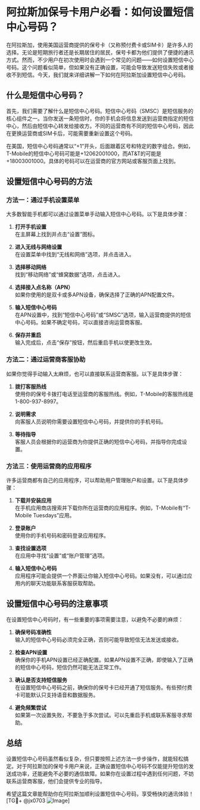 # 阿拉斯加保号卡用户必看：如何设置短信中心号码？

在阿拉斯加，使用美国运营商提供的保号卡（又称预付费卡或SIM卡）是许多人的选择。无论是短期旅行者还是长期居住的居民，保号卡都为他们提供了便捷的通讯方式。然而，不少用户在初次使用时会遇到一个常见的问题——如何设置短信中心号码。这个问题看似简单，但如果没有正确设置，可能会导致发送短信失败或者接收不到短信。今天，我们就来详细讲解一下如何在阿拉斯加设置短信中心号码。

## 什么是短信中心号码？

首先，我们需要了解什么是短信中心号码。短信中心号码（SMSC）是短信服务的核心组件之一。当你发送一条短信时，你的手机会将信息发送到运营商指定的短信中心，然后由短信中心转发给接收方。不同的运营商有不同的短信中心号码，因此在更换运营商或SIM卡后，可能需要重新设置这个号码。

在美国，短信中心号码通常以“+1”开头，后面跟着区号和特定的数字组合。例如，T-Mobile的短信中心号码可能是+12062001000，而AT&T的可能是+18003001000。具体的号码可以在运营商的官方网站或客服页面上找到。

## 设置短信中心号码的方法

### 方法一：通过手机设置菜单

大多数智能手机都可以通过设置菜单手动输入短信中心号码。以下是具体步骤：

1. **打开手机设置**  
   在主屏幕上找到并点击“设置”图标。

2. **进入无线与网络设置**  
   在设置菜单中找到“无线和网络”选项，并点击进入。

3. **选择移动网络**  
   找到“移动网络”或“蜂窝数据”选项，点击进入。

4. **选择接入点名称（APN）**  
   如果你使用的是双卡或多APN设备，确保选择了正确的APN配置文件。

5. **输入短信中心号码**  
   在APN设置中，找到“短信中心号码”或“SMSC”选项，输入运营商提供的短信中心号码。如果不确定号码，可以直接咨询运营商客服。

6. **保存并重启**  
   输入完成后，点击“保存”按钮，然后重启手机以使更改生效。

### 方法二：通过运营商客服协助

如果你觉得手动输入太麻烦，也可以直接联系运营商客服。以下是具体步骤：

1. **拨打客服热线**  
   使用你的保号卡拨打电话至运营商的客服热线。例如，T-Mobile的客服热线是1-800-937-8997。

2. **说明需求**  
   向客服人员说明你需要设置短信中心号码，并提供你的手机号码。

3. **等待指导**  
   客服人员会根据你的运营商为你提供正确的短信中心号码，并指导你完成设置。

### 方法三：使用运营商的应用程序

许多运营商都有自己的应用程序，可以帮助用户管理账户和设置。以下是具体步骤：

1. **下载并安装应用**  
   在手机应用商店搜索并下载你所在运营商的应用程序。例如，T-Mobile有“T-Mobile Tuesdays”应用。

2. **登录账户**  
   使用你的手机号码和密码登录应用程序。

3. **查找设置选项**  
   在应用中寻找“设置”或“账户管理”选项。

4. **输入短信中心号码**  
   应用程序可能会提供一个界面让你输入短信中心号码。如果没有，可以通过应用内的聊天功能联系客服获取帮助。

## 设置短信中心号码的注意事项

在设置短信中心号码时，有一些重要的事项需要注意，以避免不必要的麻烦：

1. **确保号码准确性**  
   输入的短信中心号码必须完全正确，否则可能导致短信无法发送或接收。

2. **检查APN设置**  
   确保你的手机APN设置已经正确配置。如果APN设置不正确，即使输入了正确的短信中心号码，短信仍然可能无法正常工作。

3. **确认是否支持短信服务**  
   在设置短信中心号码之前，确保你的保号卡已经开通了短信服务。有些预付费卡可能默认只支持语音和数据服务。

4. **避免频繁尝试**  
   如果第一次设置失败，不要急于多次尝试。可以先重启手机或联系客服寻求帮助。

## 总结

设置短信中心号码虽然看似复杂，但只要按照上述方法一步步操作，就能轻松搞定。对于阿拉斯加的保号卡用户来说，正确设置短信中心号码不仅能提升短信的发送成功率，还能避免不必要的通信故障。如果你在设置过程中遇到任何问题，不妨联系运营商客服，他们会提供专业的指导。

希望这篇文章能帮助你在阿拉斯加顺利设置短信中心号码，享受畅快的通讯体验！[TG💪+ @jx0703 ![Image](https://github.com/user-attachments/assets/dbca1d08-cadb-493c-b0ec-ad6f7a83f270)]